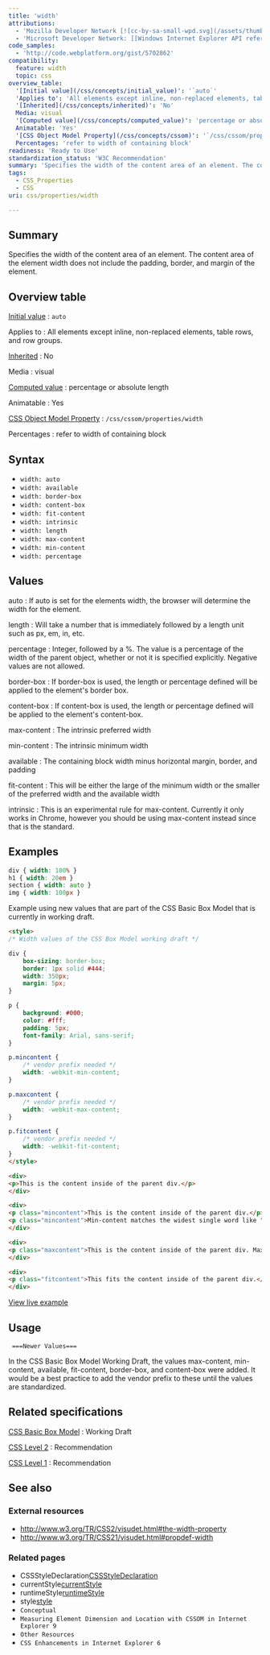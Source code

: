```yaml
---
title: 'width'
attributions:
  - 'Mozilla Developer Network [![cc-by-sa-small-wpd.svg](/assets/thumb/8/8c/cc-by-sa-small-wpd.svg/120px-cc-by-sa-small-wpd.svg.png)](http://creativecommons.org/licenses/by-sa/3.0/us/): [Article](https://developer.mozilla.org/en-US/docs/Web/CSS/width)'
  - 'Microsoft Developer Network: [[Windows Internet Explorer API reference](http://msdn.microsoft.com/en-us/library/ie/hh828809%28v=vs.85%29.aspx) Article]'
code_samples:
  - 'http://code.webplatform.org/gist/5702862'
compatibility:
  feature: width
  topic: css
overview_table:
  '[Initial value](/css/concepts/initial_value)': '`auto`'
  'Applies to': 'All elements except inline, non-replaced elements, table rows, and row groups.'
  '[Inherited](/css/concepts/inherited)': 'No'
  Media: visual
  '[Computed value](/css/concepts/computed_value)': 'percentage or absolute length'
  Animatable: 'Yes'
  '[CSS Object Model Property](/css/concepts/cssom)': '`/css/cssom/properties/width`'
  Percentages: 'refer to width of containing block'
readiness: 'Ready to Use'
standardization_status: 'W3C Recommendation'
summary: 'Specifies the width of the content area of an element. The content area of the element width does not include the padding, border, and margin of the element.'
tags:
  - CSS_Properties
  - CSS
uri: css/properties/width

---
```

## Summary

Specifies the width of the content area of an element. The content area of the element width does not include the padding, border, and margin of the element.

## Overview table

[Initial value](/css/concepts/initial_value)
:   `auto`

Applies to
:   All elements except inline, non-replaced elements, table rows, and row groups.

[Inherited](/css/concepts/inherited)
:   No

Media
:   visual

[Computed value](/css/concepts/computed_value)
:   percentage or absolute length

Animatable
:   Yes

[CSS Object Model Property](/css/concepts/cssom)
:   `/css/cssom/properties/width`

Percentages
:   refer to width of containing block

## Syntax

-   `width: auto`
-   `width: available`
-   `width: border-box`
-   `width: content-box`
-   `width: fit-content`
-   `width: intrinsic`
-   `width: length`
-   `width: max-content`
-   `width: min-content`
-   `width: percentage`

## Values

auto
:   If auto is set for the elements width, the browser will determine the width for the element.

length
:   Will take a number that is immediately followed by a length unit such as px, em, in, etc.

percentage
:   Integer, followed by a %. The value is a percentage of the width of the parent object, whether or not it is specified explicitly. Negative values are not allowed.

border-box
:   If border-box is used, the length or percentage defined will be applied to the element's border box.

content-box
:   If content-box is used, the length or percentage defined will be applied to the element's content-box.

max-content
:   The intrinsic preferred width

min-content
:   The intrinsic minimum width

available
:   The containing block width minus horizontal margin, border, and padding

fit-content
:   This will be either the large of the minimum width or the smaller of the preferred width and the available width

intrinsic
:   This is an experimental rule for max-content. Currently it only works in Chrome, however you should be using max-content instead since that is the standard.

## Examples

``` css
div { width: 100% }
h1 { width: 20em }
section { width: auto }
img { width: 100px }
```

Example using new values that are part of the CSS Basic Box Model that is currently in working draft.

``` html
<style>
/* Width values of the CSS Box Model working draft */

div {
    box-sizing: border-box;
    border: 1px solid #444;
    width: 350px;
    margin: 5px;
}

p {
    background: #000;
    color: #fff;
    padding: 5px;
    font-family: Arial, sans-serif;
}

p.mincontent {
    /* vendor prefix needed */
    width: -webkit-min-content;
}

p.maxcontent {
    /* vendor prefix needed */
    width: -webkit-max-content;
}

p.fitcontent {
    /* vendor prefix needed */
    width: -webkit-fit-content;
}
</style>

<div>
<p>This is the content inside of the parent div.</p>
</div>

<div>
<p class="mincontent">This is the content inside of the parent div.</p>
<p class="mincontent">Min-content matches the widest single word like "Antidisestablishmentarianism".</p>
</div>

<div>
<p class="maxcontent">This is the content inside of the parent div. Max-content expands to fit the content.</p>
</div>

<div>
<p class="fitcontent">This fits the content inside of the parent div.</p>
</div>
```

[View live example](http://code.webplatform.org/gist/5702862)

## Usage

     ===Newer Values===

In the CSS Basic Box Model Working Draft, the values max-content, min-content, available, fit-content, border-box, and content-box were added. It would be a best practice to add the vendor prefix to these until the values are standardized.

## Related specifications

[CSS Basic Box Model](http://dev.w3.org/csswg/css-box/#the-width-and-height-properties)
:   Working Draft

[CSS Level 2](http://www.w3.org/TR/CSS2/visudet.html#the-width-property)
:   Recommendation

[CSS Level 1](http://www.w3.org/TR/CSS1/#width)
:   Recommendation

## See also

### External resources

-   <http://www.w3.org/TR/CSS2/visudet.html#the-width-property>
-   <http://www.w3.org/TR/CSS21/visudet.html#propdef-width>

### Related pages

-   CSSStyleDeclaration[CSSStyleDeclaration](/css/cssom/CSSStyleDeclaration/CSSStyleDeclaration)
-   currentStyle[currentStyle](/css/cssom/currentStyle)
-   runtimeStyle[runtimeStyle](/css/cssom/runtimeStyle)
-   style[style](/css/cssom/style)
-   `Conceptual`
-   `Measuring Element Dimension and Location with CSSOM in Internet Explorer 9`
-   `Other Resources`
-   `CSS Enhancements in Internet Explorer 6`
